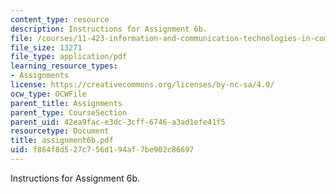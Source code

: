 ```yaml
---
content_type: resource
description: Instructions for Assignment 6b.
file: /courses/11-423-information-and-communication-technologies-in-community-development-spring-2004/f864f8d527c756d194af7be902c86697_assignment6b.pdf
file_size: 13271
file_type: application/pdf
learning_resource_types:
- Assignments
license: https://creativecommons.org/licenses/by-nc-sa/4.0/
ocw_type: OCWFile
parent_title: Assignments
parent_type: CourseSection
parent_uid: 42ea9fac-e3dc-3cff-6746-a3ad1efe41f5
resourcetype: Document
title: assignment6b.pdf
uid: f864f8d5-27c7-56d1-94af-7be902c86697
---
```

Instructions for Assignment 6b.